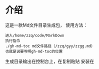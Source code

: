 # 介绍
这是一款Md文件目录生成包，
使用方法：

```
进入/home/zzq/code/MarkDown
执行指令
./gh-md-toc md文件路径（/zzq/gyy/zzgg.md）
也就是说要写明gh-md-toc的位置
```
生成目录输出在控制台上，在复制粘贴
安装在
